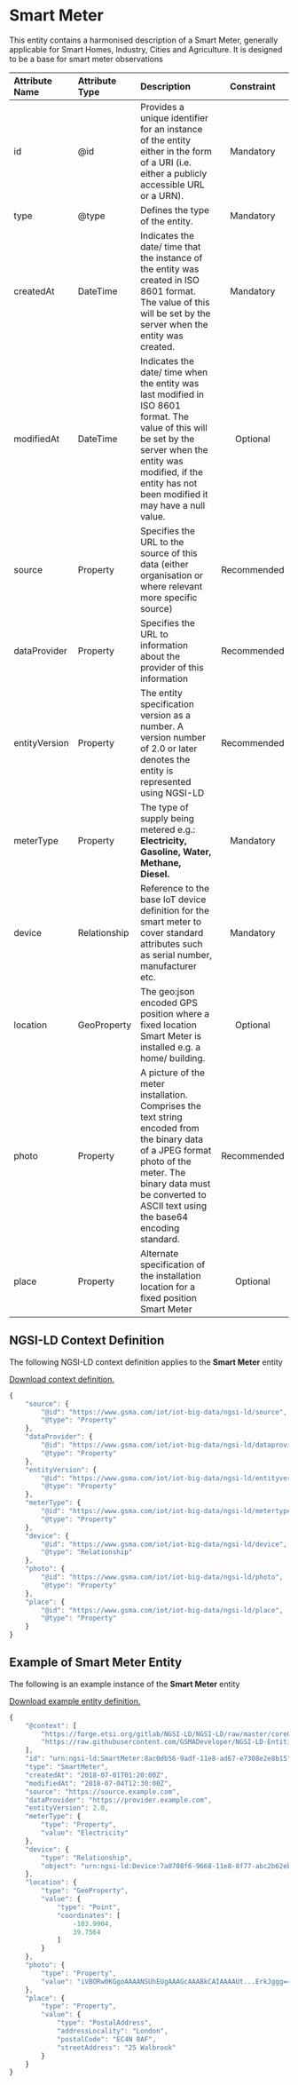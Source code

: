 # Smart Meter
This entity contains a harmonised description of a Smart Meter, generally applicable for Smart Homes, Industry, Cities and Agriculture. It is designed to be a base for smart meter observations

| Attribute Name | Attribute Type | Description | Constraint |
|:--- |:--- |:--- |:---:|
| id | @id | Provides a unique identifier for an instance of the entity either in the form of a URI (i.e. either a publicly accessible URL or a URN). | Mandatory |
| type | @type | Defines the type of the entity. | Mandatory |
| createdAt | DateTime | Indicates the date/ time that the instance of the entity was created in ISO 8601 format. The value of this will be set by the server when the entity was created. | Mandatory |
| modifiedAt | DateTime | Indicates the date/ time when the entity was last modified in ISO 8601 format. The value of this will be set by the server when the entity was modified, if the entity has not been modified it may have a null value. | Optional |
| source | Property | Specifies the URL to the source of this data (either organisation or where relevant more specific source) | Recommended |
| dataProvider | Property | Specifies the URL to information about the provider of this information | Recommended |
| entityVersion | Property | The entity specification version as a number. A version number of 2.0 or later denotes the entity is represented using NGSI-LD | Recommended |
| meterType | Property | The type of supply being metered e.g.: **Electricity, Gasoline, Water, Methane, Diesel.** | Mandatory |
| device | Relationship | Reference to the base IoT device definition for the smart meter to cover standard attributes such as serial number, manufacturer etc. | Mandatory |
| location | GeoProperty | The geo:json encoded GPS position where a fixed location Smart Meter is installed e.g. a home/ building. | Optional |
| photo | Property | A picture of the meter installation. Comprises the text string encoded from the binary data of a JPEG format photo of the meter. The binary data must be converted to ASCII text using the base64 encoding standard. | Recommended |
| place | Property | Alternate specification of the installation location for a fixed position Smart Meter | Optional |

## NGSI-LD Context Definition
The following NGSI-LD context definition applies to the **Smart Meter** entity

[Download context definition.](../examples/Smart-Meter-context.jsonld)

```JavaScript
{
    "source": {
        "@id": "https://www.gsma.com/iot/iot-big-data/ngsi-ld/source",
        "@type": "Property"
    },
    "dataProvider": {
        "@id": "https://www.gsma.com/iot/iot-big-data/ngsi-ld/dataprovider",
        "@type": "Property"
    },
    "entityVersion": {
        "@id": "https://www.gsma.com/iot/iot-big-data/ngsi-ld/entityversion",
        "@type": "Property"
    },
    "meterType": {
        "@id": "https://www.gsma.com/iot/iot-big-data/ngsi-ld/metertype",
        "@type": "Property"
    },
    "device": {
        "@id": "https://www.gsma.com/iot/iot-big-data/ngsi-ld/device",
        "@type": "Relationship"
    },
    "photo": {
        "@id": "https://www.gsma.com/iot/iot-big-data/ngsi-ld/photo",
        "@type": "Property"
    },
    "place": {
        "@id": "https://www.gsma.com/iot/iot-big-data/ngsi-ld/place",
        "@type": "Property"
    }
}
```
## Example of Smart Meter Entity
The following is an example instance of the **Smart Meter** entity

[Download example entity definition.](../examples/Smart-Meter.jsonld)

```JavaScript
{
    "@context": [
        "https://forge.etsi.org/gitlab/NGSI-LD/NGSI-LD/raw/master/coreContext/ngsi-ld-core-context.json",
        "https://raw.githubusercontent.com/GSMADeveloper/NGSI-LD-Entities-Proposed-Changes/master/examples/Smart-Meter-context.jsonld"
    ],
    "id": "urn:ngsi-ld:SmartMeter:8ac0db56-9adf-11e8-ad67-e7308e2e8b15",
    "type": "SmartMeter",
    "createdAt": "2018-07-01T01:20:00Z",
    "modifiedAt": "2018-07-04T12:30:00Z",
    "source": "https://source.example.com",
    "dataProvider": "https://provider.example.com",
    "entityVersion": 2.0,
    "meterType": {
        "type": "Property",
        "value": "Electricity"
    },
    "device": {
        "type": "Relationship",
        "object": "urn:ngsi-ld:Device:7a0708f6-9668-11e8-8f77-abc2b62ebaac"
    },
    "location": {
        "type": "GeoProperty",
        "value": {
            "type": "Point",
            "coordinates": [
                -103.9904,
                39.7564
            ]
        }
    },
    "photo": {
        "type": "Property",
        "value": "iVBORw0KGgoAAAANSUhEUgAAAGcAAABkCAIAAAAUt...ErkJggg=="
    },
    "place": {
        "type": "Property",
        "value": {
            "type": "PostalAddress",
            "addressLocality": "London",
            "postalCode": "EC4N 8AF",
            "streetAddress": "25 Walbrook"
        }
    }
}
```

